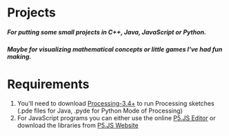 # Projects
##### For putting some small projects in _C++_, _Java_, _JavaScript_ or _Python_.
##### Maybe for visualizing mathematical concepts or little games I've had **_fun_** making.
# Requirements
1. You'll need to download [Processing-3.4+](https://processing.org/download/ "Go to Processing's Official Website") to run Processing sketches (.pde files for Java, .pyde for Python Mode of Processing)
2. For JavaScript programs you can either use the online [P5.JS Editor](https://editor.p5js.org/ "p5.js Web Editor") or download the libraries from
[P5.JS Website](https://p5js.org/download/ "Download p5.js Libraries")
